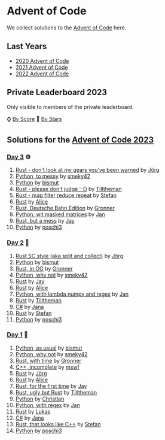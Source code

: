 # Advent of Code

We collect solutions to the [Advent of Code](https://adventofcode.com/) here.

## Last Years

- [2020 Advent of Code](2020.md)
- [2021 Advent of Code](2021.md)
- [2022 Advent of Code](2022.md)

## Private Leaderboard 2023

Only visible to members of the private leaderboard.

⌚ [By Score](https://adventofcode.com/2023/leaderboard/private/view/635843?order=local_score)
🌟 [By Stars](https://adventofcode.com/2023/leaderboard/private/view/635843?order=stars)

## Solutions for the [Advent of Code 2023](https://adventofcode.com/2023)

### [Day 3](https://adventofcode.com/2023/day/3) ⚙

1. [Rust - don't look at my gears you've been warned](https://github.com/jgpr-code/aoc/blob/main/2023/rust/src/day03/mod.rs) by [Jörg]
2. [Python, to messy](https://github.com/smeky42/adventOfCode2023/blob/main/day03/day03.py) by [smeky42]
3. [Python](https://github.com/bismuts-werkeleien/AoC_2023/blob/master/day03/day03.py) by [bismut]
4. [Rust - please don't judge :-D](https://github.com/Tilltheman/AoC23/blob/main/src/three/mod.rs) by [Tilltheman]
5. [Rust - map filter reduce repeat](https://github.com/stefan0815/aoc_2023/blob/master/src/day3/mod.rs) by [Stefan]
6. [Rust](https://github.com/MP-StefanKraus/aoc-2023/blob/main/src/03/main.rs) by [Alice]
7. [Rust, Deutsche Bahn Edition](https://github.com/Gronner/aoc-2023/blob/main/src/day3/mod.rs) by [Gronner]
8. [Python, wit masked matrices](https://github.com/JanUrf/AoC_2023/blob/master/day3/GearRatios.py) by [Jan]
8. [Rust, but a mess](https://github.com/Scyak/aoc-2023/blob/main/src/day03/mod.rs) by [Jay]
9. [Python](https://github.com/poschi3/AdventOfCode2023/blob/main/day03/day03.py) by [poschi3]

### [Day 2](https://adventofcode.com/2023/day/2) 🧊

1. [Rust SC style (aka split and collect)](https://github.com/jgpr-code/aoc/blob/main/2023/rust/src/day02/mod.rs) by [Jörg]
2. [Python](https://github.com/bismuts-werkeleien/AoC_2023/blob/master/day02/day02.py) by [bismut]
3. [Rust, in OO](https://github.com/Gronner/aoc-2023/blob/main/src/day2/mod.rs) by [Gronner]
4. [Python, why not](https://github.com/smeky42/adventOfCode2023/blob/main/day02/day02.py) by [smeky42]
5. [Rust](https://github.com/Scyak/aoc-2023/blob/main/src/day02/mod.rs) by [Jay]
6. [Rust](https://github.com/MP-StefanKraus/aoc-2023/blob/main/src/02/main.rs) by [Alice]
7. [Python, with lambda,numpy and regex](https://github.com/JanUrf/AoC_2023/blob/master/day2/CubeConundrum.py) by [Jan]
8. [Rust](https://github.com/Tilltheman/AoC23/blob/main/src/two/mod.rs) by [Tilltheman]
9. [C#](https://github.com/jana-tuerlich/AoC23/blob/main/AdventOfCode%202/Program.cs) by [Jana]
10. [Rust](https://github.com/stefan0815/aoc_2023/blob/master/src/day2/mod.rs) by [Stefan]
11. [Python](https://github.com/poschi3/AdventOfCode2023/blob/main/day02/day02.py) by [poschi3]

### [Day 1](https://adventofcode.com/2023/day/1) 🧝

1. [Python, as usual](https://github.com/bismuts-werkeleien/AoC_2023/blob/master/day01/day01.py) by [bismut]
2. [Python, why not](https://github.com/smeky42/adventOfCode2023/blob/main/day01/day01.py) by [smeky42]
3. [Rust, with time](https://github.com/Gronner/aoc-2023/blob/main/src/day1/mod.rs) by [Gronner]
4. [C++, incomplete](https://github.com/Duthlet/Advent-of-Code-2023/blob/master/day_01/main.cpp) by [mswf]
5. [Rust](https://github.com/jgpr-code/aoc/blob/main/2023/rust/src/day01/mod.rs) by [Jörg]
6. [Rust](https://github.com/MP-StefanKraus/aoc-2023/blob/main/src/01/main.rs) by [Alice]
7. [Rust, for the first time](https://github.com/Scyak/aoc-2023/blob/main/src/day01/mod.rs) by [Jay]
8. [Rust, ugly but Rust](https://github.com/Tilltheman/AoC23/blob/main/src/one/mod.rs) by [Tilltheman]
9. [Python](https://github.com/HoffmannChristian/adventofcode/blob/main/2023/advent_of_code_2023.ipynb) by [Christian]
10. [Python, with regex](https://github.com/JanUrf/AoC_2023/blob/master/day1/trebuchet.py) by [Jan]
11. [Rust](https://code.methodpark.de/lsbn/aoc23/-/blob/master/day1.rs) by [Lukas]
12. [C#](https://github.com/jana-tuerlich/AoC23/blob/main/AdventOfCode%201/Program.cs) by [Jana]
13. [Rust, that looks like C++](https://github.com/stefan0815/aoc_2023/blob/master/src/day1/mod.rs) by [Stefan]
14. [Python](https://github.com/poschi3/AdventOfCode2023/blob/main/day01/day01.py) by [poschi3]

[Alice]: https://github.com/MP-StefanKraus
[bismut]: https://github.com/bismuts-werkeleien
[Christian]: https://github.com/HoffmannChristian
[Gronner]: https://github.com/Gronner
[Jan]: https://github.com/JanUrf
[Jay]: https://github.com/Scyak
[Jörg]: https://github.com/jgpr-code/
[mswf]: https://github.com/Duthlet/Advent-of-Code-2023
[poschi3]: https://github.com/poschi3/AdventOfCode2023
[smeky42]: https://github.com/smeky42/
[Tilltheman]: https://github.com/Tilltheman
[Lukas]: https://github.com/k00mi
[Jana]: https://github.com/jana-tuerlich
[Stefan]: https://github.com/stefan0815
